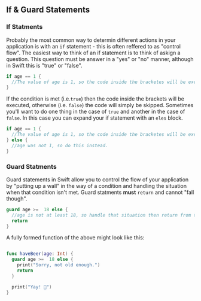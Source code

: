 ##  If & Guard Statements

### If Statments

Probably the most common way to determin different actions in your application is with an `if` statement - this is often reffered to as "control flow". The easiest way to think of an if statement is to think of askign a question. This question must be answer in a "yes" or "no" manner, although in Swift this is "true" or "false". 

```swift
if age == 1 {
  //The value of age is 1, so the code inside the bracketes will be exectuted.
}
```
If the condition is met (i.e.`true`) then the code inside the brackets will be executed, otherwise (i.e. `false`) the code will simply be skipped. Sometimes you'll want to do one thing in the case of `true` and another in the case of `false`. In this case you can expand your if statement with an `eles` block. 

```swift
if age == 1 {
  //The value of age is 1, so the code inside the bracketes will be exectuted.
} else {
  //age was not 1, so do this instead. 
}
```

### Guard Statments

Guard statements in Swift allow you to control the flow of your application by "putting up a wall" in the way of a condition and handling the situation when that condition isn't met. Guard statments **must** `return` and cannot "fall though".

```swift
guard age >=  18 else {
  //age is not at least 18, so handle that situation then return from this function.
  return
}
```

A fully formed function of the above might look like this:

```swift

func haveBeer(age: Int) {
  guard age >=  18 else {
    print("Sorry, not old enough.")
    return
  }

  print("Yay! 🍺")
}

```
